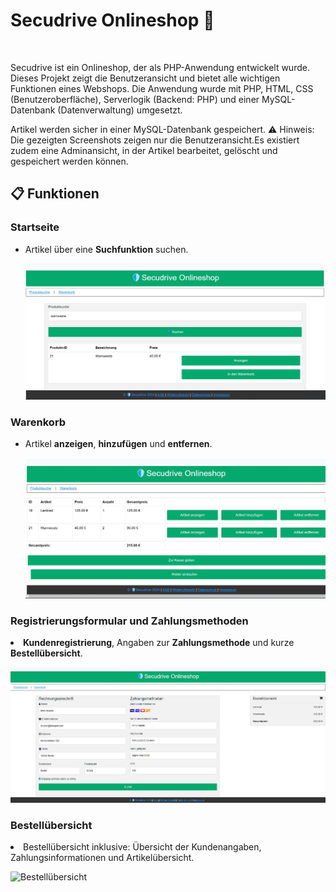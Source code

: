 <h1>Secudrive Onlineshop 🚀</h1> <br>
<p>Secudrive ist ein Onlineshop, der als PHP-Anwendung entwickelt wurde. Dieses Projekt zeigt die Benutzeransicht und bietet alle wichtigen Funktionen eines Webshops. Die Anwendung wurde mit PHP, HTML, CSS (Benutzeroberfläche), Serverlogik (Backend: PHP) und einer MySQL-Datenbank (Datenverwaltung) umgesetzt. </p>
<p>Artikel werden sicher in einer MySQL-Datenbank gespeichert.
⚠️ Hinweis: Die gezeigten Screenshots zeigen nur die Benutzeransicht.Es existiert zudem eine Adminansicht, in der Artikel bearbeitet, gelöscht und gespeichert werden können.</p>

<section>
<h2>📋 Funktionen</h2>
  
<h3>Startseite</h3>
<ul>
  <li>Artikel über eine <strong>Suchfunktion</strong> suchen.</li>
  <p><img src="https://github.com/josephinenicole/webshop/blob/main/secudrive_shop/screenshots/Startseite.jpg?raw=true" alt="Warenkorb-  
   Ansicht" width="700">
  </p>
</ul>
  
<h3>Warenkorb</h3>
  <ul>
    <li>Artikel <strong>anzeigen</strong>, <strong>hinzufügen</strong> und <strong>entfernen</strong>.</li>
    <p><img src="https://github.com/josephinenicole/webshop/blob/main/secudrive_shop/screenshots/Warenkorb.jpg?raw=true" alt="Artikel       
    anzeigen und bearbeiten" width="700">
    </p>  
  </ul>
  
  <div>
    <h3>Registrierungsformular und Zahlungsmethoden</h3>
    <li> <strong>Kundenregistrierung</strong>, Angaben zur <strong>Zahlungsmethode</strong> und kurze <strong>Bestellübersicht</strong>.</li>
    <p><img src="https://github.com/josephinenicole/webshop/blob/main/secudrive_shop/screenshots/Registrierungsformular.jpg?raw=true" 
    alt="Registrierungsformular und Zahlungsmethoden" width="700"></p>
  </div>

  <div>
    <h3>Bestellübersicht</h3>
    <li> Bestellübersicht inklusive: Übersicht der Kundenangaben, Zahlungsinformationen und Artikelübersicht.</li>
    <p><img src="https://github.com/josephinenicole/webshop/blob/main/secudrive_shop/screenshots/Bestell%C3%BCbersicht.jpg?raw=true" 
     alt="Bestellübersicht" width="500"></p>
  </div> 
  


